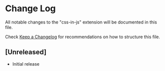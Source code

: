 # Change Log
All notable changes to the "css-in-js" extension will be documented in this file.

Check [Keep a Changelog](http://keepachangelog.com/) for recommendations on how to structure this file.

## [Unreleased]
- Initial release